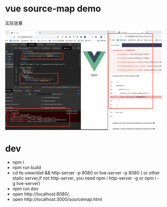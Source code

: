 <!--
 * @Author: hucheng
 * @Date: 2020-04-28 00:15:39
 * @Description: here is des
 -->
# vue source-map demo


实际效果

![效果](./sourcemap.png)


# dev

- npm i
- npm run build
- cd fe-view/dist  && http-server -p 8080 or live-server -p 8080 ( or other static server,if not http-server, you need npm i http-server -g or npm i -g live-server)
- npm run dev 
- open http://localhost:8080/,
- open http://localhost:3000/sourcemap.html 